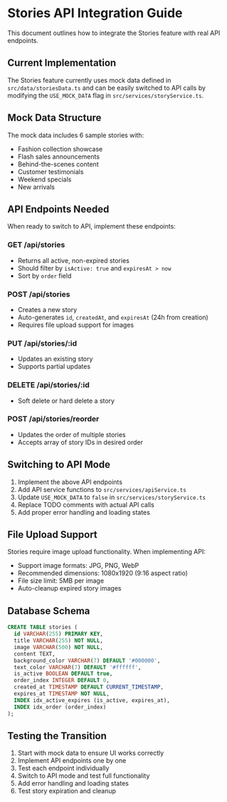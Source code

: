 
# Stories API Integration Guide

This document outlines how to integrate the Stories feature with real API endpoints.

## Current Implementation

The Stories feature currently uses mock data defined in `src/data/storiesData.ts` and can be easily switched to API calls by modifying the `USE_MOCK_DATA` flag in `src/services/storyService.ts`.

## Mock Data Structure

The mock data includes 6 sample stories with:
- Fashion collection showcase
- Flash sales announcements
- Behind-the-scenes content
- Customer testimonials
- Weekend specials
- New arrivals

## API Endpoints Needed

When ready to switch to API, implement these endpoints:

### GET /api/stories
- Returns all active, non-expired stories
- Should filter by `isActive: true` and `expiresAt > now`
- Sort by `order` field

### POST /api/stories
- Creates a new story
- Auto-generates `id`, `createdAt`, and `expiresAt` (24h from creation)
- Requires file upload support for images

### PUT /api/stories/:id
- Updates an existing story
- Supports partial updates

### DELETE /api/stories/:id
- Soft delete or hard delete a story

### POST /api/stories/reorder
- Updates the order of multiple stories
- Accepts array of story IDs in desired order

## Switching to API Mode

1. Implement the above API endpoints
2. Add API service functions to `src/services/apiService.ts`
3. Update `USE_MOCK_DATA` to `false` in `src/services/storyService.ts`
4. Replace TODO comments with actual API calls
5. Add proper error handling and loading states

## File Upload Support

Stories require image upload functionality. When implementing API:
- Support image formats: JPG, PNG, WebP
- Recommended dimensions: 1080x1920 (9:16 aspect ratio)
- File size limit: 5MB per image
- Auto-cleanup expired story images

## Database Schema

```sql
CREATE TABLE stories (
  id VARCHAR(255) PRIMARY KEY,
  title VARCHAR(255) NOT NULL,
  image VARCHAR(500) NOT NULL,
  content TEXT,
  background_color VARCHAR(7) DEFAULT '#000000',
  text_color VARCHAR(7) DEFAULT '#ffffff',
  is_active BOOLEAN DEFAULT true,
  order_index INTEGER DEFAULT 0,
  created_at TIMESTAMP DEFAULT CURRENT_TIMESTAMP,
  expires_at TIMESTAMP NOT NULL,
  INDEX idx_active_expires (is_active, expires_at),
  INDEX idx_order (order_index)
);
```

## Testing the Transition

1. Start with mock data to ensure UI works correctly
2. Implement API endpoints one by one
3. Test each endpoint individually
4. Switch to API mode and test full functionality
5. Add error handling and loading states
6. Test story expiration and cleanup
